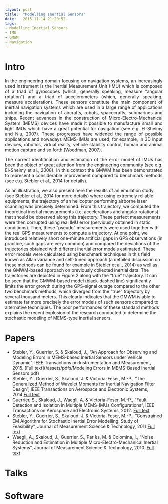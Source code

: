 ```yaml
---
layout: post
title:  "Modelling Inertial Sensors"
date:   2015-11-14 21:20:52
tags: 
- Modelling Inertial Sensors
- IMU
- GMWM
- Navigation
---
```


# Intro
<p align="justify">
In the engineering domain focusing on navigation systems, an increasingly used instrument is the Inertial Measurement Unit (IMU) which is composed of a triad of gyroscopes (which, generally speaking, measure “angular rotation”) and a triad of accelerometers (which, generally speaking, measure acceleration). These sensors constitute the main component of inertial navigation systems which are used in a large range of applications including the navigation of aircrafts, robots, spacecrafts, submarines and ships. Recent advances in the construction of Micro-Electro-Mechanical System (MEMS) devices have made it possible to manufacture small and light IMUs which have a great potential for navigation (see e.g. El-Sheimy and Niu, 2007). These progresses have widened the range of possible applications and nowadays MEMS-IMUs are used, for example, in 3D input devices, robotics, virtual reality, vehicle stability control, human and animal motion capture and so forth
(Woodman, 2007).</p>
<p align="justify">
The correct identification and estimation of the error model of IMUs has been the object of great attention from the engineering community (see e.g. El-Sheimy et al., 2008). In this context the GMWM has been demonstrated to represent a considerable improvement compared to benchmark methods (see e.g. Stebler et al., 2014 for details).</p>


<p align="justify">

As an illustration, we also present here the results of an emulation study (see Stebler et al., 2014 for more details) where using extremely reliable equipments, the trajectory of an helicopter performing airborne laser scanning was precisely determined. From this trajectory, we computed the theoretical inertial measurements (i.e. accelerations and angular rotations) that should be observed along this trajectory. These perfect measurements were then corrupted using real IMU error (perviously obtained in static conditions). Then, these “pseudo” measurements were used together with the real GPS measurements to compute a trajectory. At one point, we introduced relatively short one-minute artificial gaps in GPS observations (in practice, such gaps are very common) and compared the deviations of the trajectories obtained with different inertial error models estimated. These error models were calculated using benchmark techniques in this field known as Allan variance and self-tuned approach (a detailed discussion on these methods can be found for example in Stebler et al., 2014) as well as the GMWM-based approach on previously collected inertial data. The trajectories are depicted in Figure 2 along with the “true” trajectory. It can be seen that the GMWM-based model
(black-dashed line) significantly limits the error growth during the GPS-signal outage compared to the other two benchmark methods, which diverged from the “true” trajectory by several thousand meters. This clearly indicates that the GMWM is able to estimate far more precisely the error models of such sensors compared to alternative techniques. The poor performances of these standard methods explains the recent explosion of the research conducted to determine the stochastic modeling of MEMS-type inertial sensors.</p>



# Papers

* Stebler, Y., Guerrier, S. & Skaloud, J., “An Approach for Observing and Modeling Errors in MEMS-based Inertial Sensors under Vehicle Dynamic”. IEEE Transactions on Instrumentation and Measurement, 2015. [Full text](/assets/pdfs/Modeling Errors in MEMS-Based Inertial Sensors.pdf)
* Stebler, Y., Guerrier, S., Skaloud, J. & Victoria-Feser, M.-P., “The Generalized Method of Wavelet Moments for Inertial Navigation Filter Design”, IEEE Transactions on Aerospace and Electronic Systems, 2014.[Full text](/assets/pdfs/GMWM.pdf)
* Guerrier, S., Skaloud, J., Waegli, A. & Victoria-Feser, M.-P., “Fault Detection and Isolation in Multiple MEMS-IMUs Configurations”, IEEE Transactions on Aerospace and Electronic Systems, 2012. [Full text](/assets/pdfs/GMWM.pdf)
* Stebler, Y., Guerrier, S., Skaloud, J. & Victoria-Feser, M.-P., “Constrained EM Algorithm for Stochastic Inertial Error Modelling: Study of Feasibility”, Journal of Measurement Science & Technology, 2011.[Full text](/assets/pdfs/GMWM.pdf)
* Waegli, A., Skaloud, J., Guerrier, S., Par ́es, M. & Colomina, I., “Noise Reduction and Estimation in Multiple Micro-Electro-Mechanical Inertial Systems”, Journal of Measurement Science & Technology, 2010. [Full text](/assets/pdfs/GMWM.pdf)


# Talks




# Software

